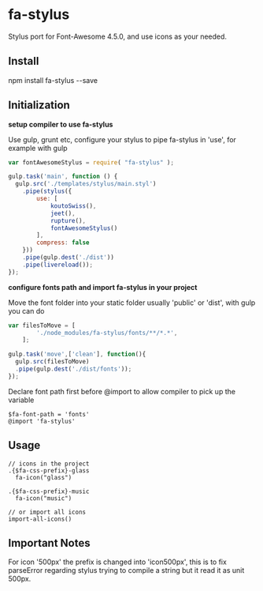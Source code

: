 # fa-stylus
Stylus port for Font-Awesome 4.5.0, and use icons as your needed. 

## Install

npm install fa-stylus --save

## Initialization

**setup compiler to use fa-stylus**

Use gulp, grunt etc, configure your stylus to pipe fa-stylus in 'use', for example with gulp

```javascript
var fontAwesomeStylus = require( "fa-stylus" );

gulp.task('main', function () {
  gulp.src('./templates/stylus/main.styl')
    .pipe(stylus({ 
        use: [
            koutoSwiss(),
            jeet(),
            rupture(),
            fontAwesomeStylus()
        ],
        compress: false 
    }))
    .pipe(gulp.dest('./dist'))
    .pipe(livereload());
});

```

**configure fonts path and import fa-stylus in your project**

Move the font folder into your static folder usually 'public' or 'dist', with gulp you can do
```javascript
var filesToMove = [
        './node_modules/fa-stylus/fonts/**/*.*',
    ];

gulp.task('move',['clean'], function(){
  gulp.src(filesToMove)
  .pipe(gulp.dest('./dist/fonts'));
});
```
Declare font path first before @import to allow compiler to pick up the variable
```styl
$fa-font-path = 'fonts'
@import 'fa-stylus'

```


## Usage

```styl
// icons in the project
.{$fa-css-prefix}-glass
  fa-icon("glass")

.{$fa-css-prefix}-music
  fa-icon("music")

// or import all icons
import-all-icons()
```

## Important Notes

For icon '500px' the prefix is changed into 'icon500px', this is to fix parseError regarding stylus trying to compile a string but it read it as unit 500px.
